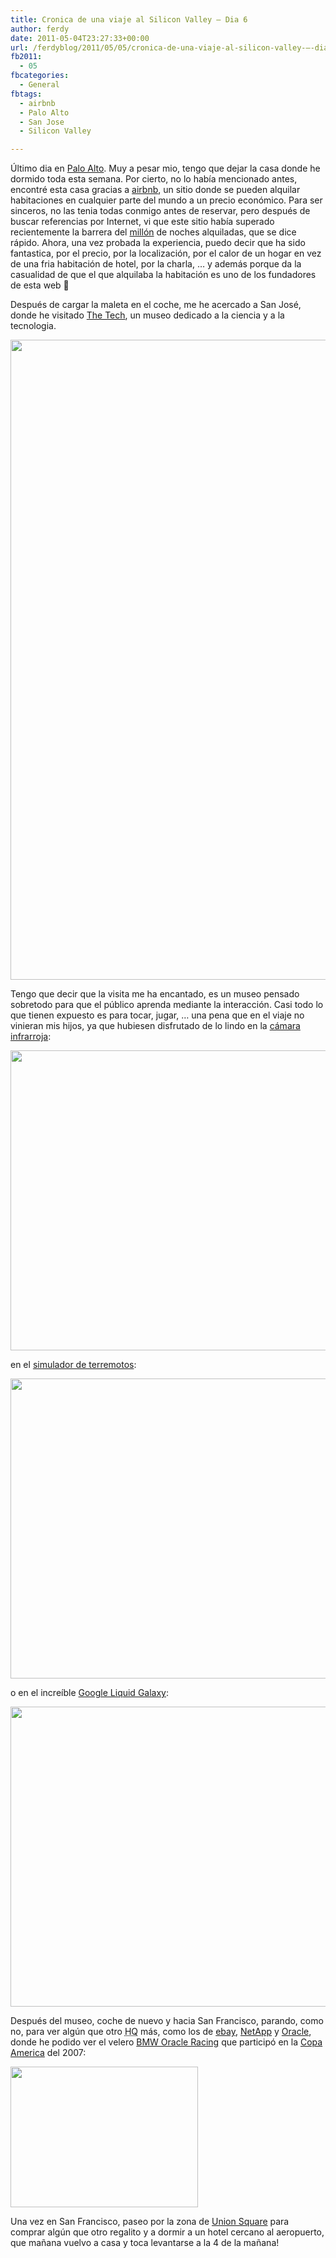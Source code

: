 ```yaml
---
title: Cronica de una viaje al Silicon Valley – Dia 6
author: ferdy
date: 2011-05-04T23:27:33+00:00
url: /ferdyblog/2011/05/05/cronica-de-una-viaje-al-silicon-valley-–-dia-6/
fb2011:
  - 05
fbcategories:
  - General
fbtags:
  - airbnb
  - Palo Alto
  - San Jose
  - Silicon Valley

---
```

Último dia en [Palo Alto][1]. Muy a pesar mio, tengo que dejar la casa donde he dormido toda esta semana. Por cierto, no lo había mencionado antes, encontré esta casa gracias a [airbnb][2], un sitio donde se pueden alquilar habitaciones en cualquier parte del mundo a un precio económico. Para ser sinceros, no las tenia todas conmigo antes de reservar, pero después de buscar referencias por Internet, vi que este sitio había superado recientemente la barrera del [millón][3] de noches alquiladas, que se dice rápido. Ahora, una vez probada la experiencia, puedo decir que ha sido fantastica, por el precio, por la localización, por el calor de un hogar en vez de una fria habitación de hotel, por la charla, &#8230; y además porque da la casualidad de que el que alquilaba la habitación es uno de los fundadores de esta web 🙂

Después de cargar la maleta en el coche, me he acercado a San José, donde he visitado [The Tech][4], un museo dedicado a la ciencia y a la tecnologia.

<img src="/ferdyblog/images/2011/05/The-Tech.jpg" alt="" title="The Tech: Museum of Innovation" width="768" height="1024" class="aligncenter size-full wp-image-331" srcset="/ferdyblog/images/2011/05/The-Tech.jpg 768w, /ferdyblog/images/2011/05/The-Tech-225x300.jpg 225w" sizes="(max-width: 768px) 100vw, 768px" />

Tengo que decir que la visita me ha encantado, es un museo pensado sobretodo para que el público aprenda mediante la interacción. Casi todo lo que tienen expuesto es para tocar, jugar, &#8230; una pena que en el viaje no vinieran mis hijos, ya que hubiesen disfrutado de lo lindo en la [cámara infrarroja][5]:
  
<img src="/ferdyblog/images/2011/05/Termal-Camera.jpg" alt="" title="Termal Camera" width="640" height="480" class="aligncenter size-full wp-image-332" srcset="/ferdyblog/images/2011/05/Termal-Camera.jpg 640w, /ferdyblog/images/2011/05/Termal-Camera-300x225.jpg 300w" sizes="(max-width: 640px) 100vw, 640px" />
  
en el [simulador de terremotos][6]:
  
<img src="/ferdyblog/images/2011/05/Earthquake.jpg" alt="" title="Earthquake Simulator" width="640" height="480" class="aligncenter size-full wp-image-333" srcset="/ferdyblog/images/2011/05/Earthquake.jpg 640w, /ferdyblog/images/2011/05/Earthquake-300x225.jpg 300w" sizes="(max-width: 640px) 100vw, 640px" />
  
o en el increíble [Google Liquid Galaxy][7]:
  

<img src="/ferdyblog/images/2011/05/Google-Liquid-Galaxy.jpg" alt="" title="Google Liquid Galaxy" width="640" height="480" class="aligncenter size-full wp-image-334" srcset="/ferdyblog/images/2011/05/Google-Liquid-Galaxy.jpg 640w, /ferdyblog/images/2011/05/Google-Liquid-Galaxy-300x225.jpg 300w" sizes="(max-width: 640px) 100vw, 640px" /> 

Después del museo, coche de nuevo y hacia San Francisco, parando, como no, para ver algún que otro <acronym title="HeadQuarter">HQ</acronym> más, como los de [ebay][8], [NetApp][9] y [Oracle][10], donde he podido ver el velero [BMW Oracle Racing][11] que participó en la [Copa America][12] del 2007:

[<img src="/ferdyblog/images/2011/05/5676251315_908dac7d2b_b-300x225.jpg" alt="" title="BMW Oracle Racing Boat" width="300" height="225" class="aligncenter size-medium wp-image-338" srcset="/ferdyblog/images/2011/05/5676251315_908dac7d2b_b-300x225.jpg 300w, /ferdyblog/images/2011/05/5676251315_908dac7d2b_b.jpg 1024w" sizes="(max-width: 300px) 100vw, 300px" />][13]

Una vez en San Francisco, paseo por la zona de [Union Square][14] para comprar algún que otro regalito y a dormir a un hotel cercano al aeropuerto, que mañana vuelvo a casa y toca levantarse a la 4 de la mañana!

 [1]: http://es.wikipedia.org/wiki/Palo_Alto
 [2]: http://www.airbnb.com/
 [3]: http://techcrunch.com/2011/02/24/airbnb-hits-1-million-nights-booked-as-european-clone-emerges/
 [4]: http://www.thetech.org/
 [5]: http://es.wikipedia.org/wiki/C%C3%A1mara_infrarroja
 [6]: http://en.wikipedia.org/wiki/Earthquake_simulation
 [7]: http://code.google.com/p/liquid-galaxy/
 [8]: http://www.ebay.com/
 [9]: http://www.netapp.com/
 [10]: http://www.oracle.com/
 [11]: http://es.wikipedia.org/wiki/Oracle_Challenge
 [12]: http://es.wikipedia.org/wiki/Copa_Am%C3%A9rica_(regata)
 [13]: /ferdyblog/images/2011/05/5676251315_908dac7d2b_b.jpg
 [14]: http://en.wikipedia.org/wiki/Union_Square,_San_Francisco